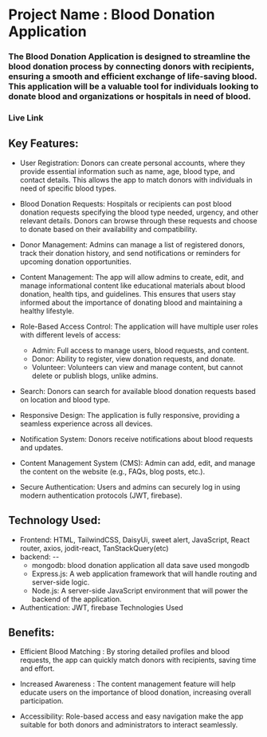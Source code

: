 # Project Name : Blood Donation Application

### The Blood Donation Application is designed to streamline the blood donation process by connecting donors with recipients, ensuring a smooth and efficient exchange of life-saving blood. This application will be a valuable tool for individuals looking to donate blood and organizations or hospitals in need of blood.

### Live Link
[]()

## Key Features:
- User Registration: Donors can create personal accounts, where they provide essential information such as name, age, blood     type, and contact details. This allows the app to match donors with individuals in need of specific blood types.

- Blood Donation Requests: Hospitals or recipients can post blood donation requests specifying the blood type needed, urgency, and other relevant details. Donors can browse through these requests and choose to donate based on their availability and compatibility.

- Donor Management: Admins can manage a list of registered donors, track their donation history, and send notifications or reminders for upcoming donation opportunities.

- Content Management: The app will allow admins to create, edit, and manage informational content like educational materials about blood donation, health tips, and guidelines. This ensures that users stay informed about the importance of donating blood and maintaining a healthy lifestyle.

- Role-Based Access Control: The application will have multiple user roles with different levels of access:

    - Admin: Full access to manage users, blood requests, and content.
    - Donor: Ability to register, view donation requests, and donate.
    - Volunteer: Volunteers can view and manage content, but cannot delete or publish blogs, unlike admins.

- Search: Donors can search for available blood donation requests based on location and blood type. 

- Responsive Design: The application is fully responsive, providing a seamless experience across all devices.

- Notification System: Donors receive notifications about blood requests and updates.

- Content Management System (CMS): Admin can add, edit, and manage the content on the website (e.g., FAQs, blog posts, etc.).

- Secure Authentication: Users and admins can securely log in using modern authentication protocols (JWT, firebase).

## Technology Used:

 - Frontend: HTML, TailwindCSS, DaisyUi, sweet alert, JavaScript, React router, axios, jodit-react, TanStackQuery(etc)
 - backend: --
    - mongodb: blood donation application all data save used mongodb
    - Express.js: A web application framework that will handle routing and server-side logic.
    - Node.js: A server-side JavaScript environment that will power the backend of the application.
 - Authentication: JWT, firebase Technologies Used 

 ## Benefits:
 - Efficient Blood Matching : By storing detailed profiles and blood requests, the app can quickly match donors with recipients,    saving time and effort.

 - Increased Awareness : The content management feature will help educate users on the importance of blood donation, increasing overall participation.

 - Accessibility: Role-based access and easy navigation make the app suitable for both donors and administrators to interact seamlessly.

